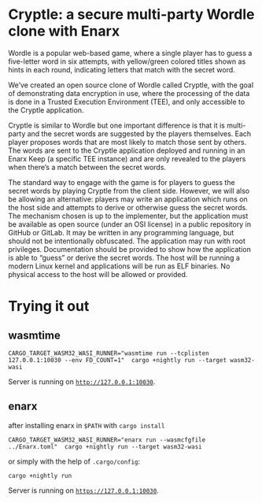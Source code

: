 # Cryptle: a secure multi-party Wordle clone with Enarx

Wordle is a popular web-based game, where a single player has to guess a five-letter word in six attempts, with yellow/green colored titles shown as hints in each round, indicating letters that match with the secret word.

We’ve created an open source clone of Wordle called Cryptle, with the goal of demonstrating data encryption in use, where the processing of the data is done in a Trusted Execution Environment (TEE), and only accessible to the Cryptle application.

Cryptle is similar to Wordle but one important difference is that it is multi-party and the secret words are suggested by the players themselves. Each player proposes words that are most likely to match those sent by others. The words are sent to the Cryptle application deployed and running in an Enarx Keep (a specific TEE instance) and are only revealed to the players when there’s a match between the secret words.

The standard way to engage with the game is for players to guess the secret words by playing Cryptle from the client side. However, we will also be allowing an alternative: players may write an application which runs on the host side and attempts to derive or otherwise guess the secret words. The mechanism chosen is up to the implementer, but the application must be available as open source (under an OSI license) in a public repository in GitHub or GitLab. It may be written in any programming language, but should not be intentionally obfuscated. The application may run with root privileges. Documentation should be provided to show how the application is able to “guess” or derive the secret words. The host will be running a modern Linux kernel and applications will be run as ELF binaries. No physical access to the host will be allowed or provided.

# Trying it out

## wasmtime

```console
CARGO_TARGET_WASM32_WASI_RUNNER="wasmtime run --tcplisten 127.0.0.1:10030 --env FD_COUNT=1"  cargo +nightly run --target wasm32-wasi
```

Server is running on [`http://127.0.0.1:10030`](http://127.0.0.1:10030).

## enarx

after installing enarx in `$PATH` with `cargo install`

```console
CARGO_TARGET_WASM32_WASI_RUNNER="enarx run --wasmcfgfile ../Enarx.toml"  cargo +nightly run --target wasm32-wasi
```

or simply with the help of `.cargo/config`:

```console
cargo +nightly run
```

Server is running on [`https://127.0.0.1:10030`](https://127.0.0.1:10030).
